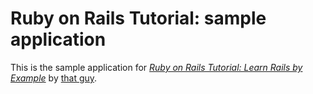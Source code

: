 # Ruby on Rails Tutorial: sample application

This is the sample application for
[*Ruby on Rails Tutorial: Learn Rails by Example*](http://railstutorial.org/)
by [that guy](http://thatguy.com/).
